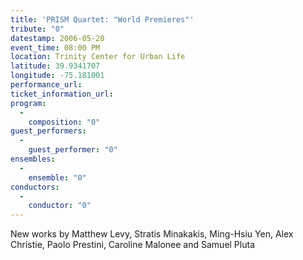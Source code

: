```yaml
---
title: 'PRISM Quartet: "World Premieres"'
tribute: "0"
datestamp: 2006-05-20
event_time: 08:00 PM
location: Trinity Center for Urban Life
latitude: 39.9341707
longitude: -75.181001
performance_url: 
ticket_information_url: 
program: 
  -
    composition: "0"
guest_performers: 
  -
    guest_performer: "0"
ensembles: 
  -
    ensemble: "0"
conductors: 
  -
    conductor: "0"
---
```

New works by Matthew Levy, Stratis Minakakis, Ming-Hsiu Yen, Alex Christie, Paolo Prestini, Caroline Malonee and Samuel Pluta